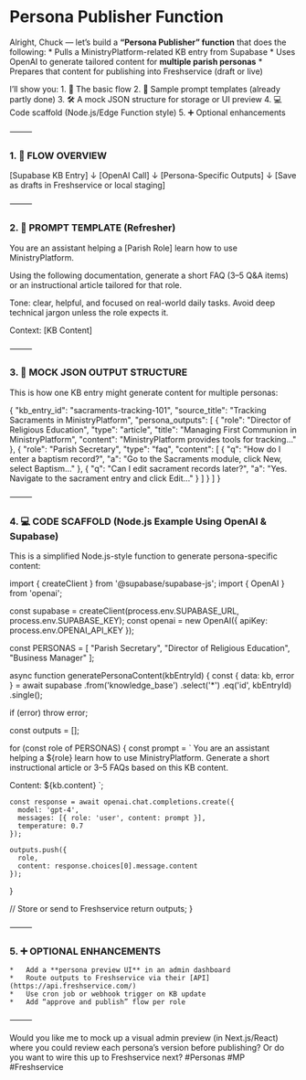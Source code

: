 # Persona Publisher Function
Alright, Chuck — let’s build a **“Persona Publisher” function** that does the following:
	* 	Pulls a MinistryPlatform-related KB entry from Supabase
	* 	Uses OpenAI to generate tailored content for **multiple parish personas**
	* 	Prepares that content for publishing into Freshservice (draft or live)

I’ll show you:
	1.	🧱 The basic flow
	2.	🧠 Sample prompt templates (already partly done)
	3.	🛠️ A mock JSON structure for storage or UI preview
	4.	💻 Code scaffold (Node.js/Edge Function style)
	5.	➕ Optional enhancements

⸻

### 1. 🧱 FLOW OVERVIEW

[Supabase KB Entry]
     ↓
[OpenAI Call]
     ↓
[Persona-Specific Outputs]
     ↓
[Save as drafts in Freshservice or local staging]



⸻

### 2. 🧠 PROMPT TEMPLATE (Refresher)

You are an assistant helping a [Parish Role] learn how to use MinistryPlatform.

Using the following documentation, generate a short FAQ (3–5 Q&A items) or an instructional article tailored for that role.

Tone: clear, helpful, and focused on real-world daily tasks.
Avoid deep technical jargon unless the role expects it.

Context:
[KB Content]



⸻

### 3. 🧩 MOCK JSON OUTPUT STRUCTURE

This is how one KB entry might generate content for multiple personas:

{
  "kb_entry_id": "sacraments-tracking-101",
  "source_title": "Tracking Sacraments in MinistryPlatform",
  "persona_outputs": [
    {
      "role": "Director of Religious Education",
      "type": "article",
      "title": "Managing First Communion in MinistryPlatform",
      "content": "MinistryPlatform provides tools for tracking..."
    },
    {
      "role": "Parish Secretary",
      "type": "faq",
      "content": [
        {
          "q": "How do I enter a baptism record?",
          "a": "Go to the Sacraments module, click New, select Baptism..."
        },
        {
          "q": "Can I edit sacrament records later?",
          "a": "Yes. Navigate to the sacrament entry and click Edit..."
        }
      ]
    }
  ]
}



⸻

### 4. 💻 CODE SCAFFOLD (Node.js Example Using OpenAI & Supabase)

This is a simplified Node.js-style function to generate persona-specific content:

import { createClient } from '@supabase/supabase-js';
import { OpenAI } from 'openai';

const supabase = createClient(process.env.SUPABASE_URL, process.env.SUPABASE_KEY);
const openai = new OpenAI({ apiKey: process.env.OPENAI_API_KEY });

const PERSONAS = [
  "Parish Secretary",
  "Director of Religious Education",
  "Business Manager"
];

async function generatePersonaContent(kbEntryId) {
  const { data: kb, error } = await supabase
    .from('knowledge_base')
    .select('*')
    .eq('id', kbEntryId)
    .single();

  if (error) throw error;

  const outputs = [];

  for (const role of PERSONAS) {
    const prompt = `
You are an assistant helping a ${role} learn how to use MinistryPlatform.
Generate a short instructional article or 3–5 FAQs based on this KB content.

Content:
${kb.content}
    `;

    const response = await openai.chat.completions.create({
      model: 'gpt-4',
      messages: [{ role: 'user', content: prompt }],
      temperature: 0.7
    });

    outputs.push({
      role,
      content: response.choices[0].message.content
    });
  }

  // Store or send to Freshservice
  return outputs;
}



⸻

### 5. ➕ OPTIONAL ENHANCEMENTS
	* 	Add a **persona preview UI** in an admin dashboard
	* 	Route outputs to Freshservice via their [API](https://api.freshservice.com/)
	* 	Use cron job or webhook trigger on KB update
	* 	Add “approve and publish” flow per role

⸻

Would you like me to mock up a visual admin preview (in Next.js/React) where you could review each persona’s version before publishing? Or do you want to wire this up to Freshservice next?
#Personas #MP #Freshservice